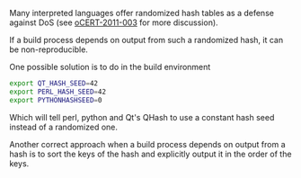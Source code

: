 Many interpreted languages offer randomized hash tables as a defense against DoS (see [oCERT-2011-003](http://www.ocert.org/advisories/ocert-2011-003.html) for more discussion).

If a build process depends on output from such a randomized hash, it can be non-reproducible.

One possible solution is to do in the build environment

```bash
export QT_HASH_SEED=42
export PERL_HASH_SEED=42
export PYTHONHASHSEED=0
```

Which will tell perl, python and Qt's QHash to use a constant hash seed instead of a randomized one.

Another correct approach when a build process depends on output from a hash is to sort the keys of the hash and explicitly output it in the order of the keys.
